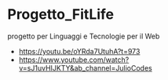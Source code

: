 # Progetto_FitLife

progetto per Linguaggi e Tecnologie per il Web

- https://youtu.be/oYRda7UtuhA?t=973
- https://www.youtube.com/watch?v=sJ1uvHIJKTY&ab_channel=JulioCodes
